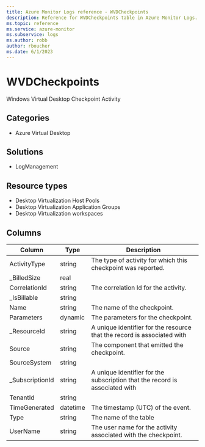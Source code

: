 ```yaml
---
title: Azure Monitor Logs reference - WVDCheckpoints
description: Reference for WVDCheckpoints table in Azure Monitor Logs.
ms.topic: reference
ms.service: azure-monitor
ms.subservice: logs
ms.author: robb
author: rboucher
ms.date: 6/1/2023
---
```


# WVDCheckpoints

 Windows Virtual Desktop Checkpoint Activity

## Categories

- Azure Virtual Desktop
## Solutions

- LogManagement
## Resource types

- Desktop Virtualization Host Pools
- Desktop Virtualization Application Groups
- Desktop Virtualization workspaces




## Columns

| Column | Type | Description |
| --- | --- | --- |
| ActivityType | string | The type of activity for which this checkpoint was reported. |
| _BilledSize | real |  |
| CorrelationId | string | The correlation Id for the activity. |
| _IsBillable | string |  |
| Name | string | The name of the checkpoint. |
| Parameters | dynamic | The parameters for the checkpoint. |
| _ResourceId | string | A unique identifier for the resource that the record is associated with |
| Source | string | The component that emitted the checkpoint. |
| SourceSystem | string |  |
| _SubscriptionId | string | A unique identifier for the subscription that the record is associated with |
| TenantId | string |  |
| TimeGenerated | datetime | The timestamp (UTC) of the event. |
| Type | string | The name of the table |
| UserName | string | The user name for the activity associated with the checkpoint. |
